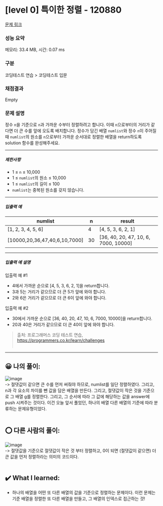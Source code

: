 # [level 0] 특이한 정렬 - 120880 

[문제 링크](https://school.programmers.co.kr/learn/courses/30/lessons/120880?language=javascript) 

### 성능 요약

메모리: 33.4 MB, 시간: 0.07 ms

### 구분

코딩테스트 연습 > 코딩테스트 입문

### 채점결과

Empty

### 문제 설명

<p>정수 <code>n</code>을 기준으로 <code>n</code>과 가까운 수부터 정렬하려고 합니다. 이때 <code>n</code>으로부터의 거리가 같다면 더 큰 수를 앞에 오도록 배치합니다. 정수가 담긴 배열 <code>numlist</code>와 정수 <code>n</code>이 주어질 때 <code>numlist</code>의 원소를 <code>n</code>으로부터 가까운 순서대로 정렬한 배열을 return하도록 solution 함수를 완성해주세요.</p>

<hr>

<h5>제한사항</h5>

<ul>
<li>1 ≤ <code>n</code> ≤ 10,000</li>
<li>1 ≤ <code>numlist</code>의 원소 ≤ 10,000</li>
<li>1 ≤ <code>numlist</code>의 길이 ≤ 100</li>
<li><code>numlist</code>는 중복된 원소를 갖지 않습니다.</li>
</ul>

<hr>

<h5>입출력 예</h5>
<table class="table">
        <thead><tr>
<th>numlist</th>
<th>n</th>
<th>result</th>
</tr>
</thead>
        <tbody><tr>
<td>[1, 2, 3, 4, 5, 6]</td>
<td>4</td>
<td>[4, 5, 3, 6, 2, 1]</td>
</tr>
<tr>
<td>[10000,20,36,47,40,6,10,7000]</td>
<td>30</td>
<td>[36, 40, 20, 47, 10, 6, 7000, 10000]</td>
</tr>
</tbody>
      </table>
<hr>

<h5>입출력 예 설명</h5>

<p>입출력 예 #1</p>

<ul>
<li>4에서 가까운 순으로 [4, 5, 3, 6, 2, 1]을 return합니다.</li>
<li>3과 5는 거리가 같으므로 더 큰 5가 앞에 와야 합니다.</li>
<li>2와 6은 거리가 같으므로 더 큰 6이 앞에 와야 합니다.</li>
</ul>

<p>입출력 예 #2</p>

<ul>
<li>30에서 가까운 순으로 [36, 40, 20, 47, 10, 6, 7000, 10000]을 return합니다.</li>
<li>20과 40은 거리가 같으므로 더 큰 40이 앞에 와야 합니다.</li>
</ul>


> 출처: 프로그래머스 코딩 테스트 연습, https://programmers.co.kr/learn/challenges <br><br>

<hr>

## 😀 나의 풀이: <br>
![image](https://github.com/An-jisu/Algorithm/assets/70849122/641a90e4-d244-43d1-bb18-5e2a0be00f88) <br>
-> 절댓값이 같으면 큰 수를 먼저 써줘야 하므로, numlist를 일단 정렬하였다. 그리고, n과 각 요소의 차이를 뺀 값을 담은 배열을 만든다. 그리고, 절댓값이 작은 것을 기준으로 그 배열 g를 정렬한다. 그리고, 그 순서에 따라 그 값에 해당하는 값을 answer에 push 시켜주는 것이다. 이건 오늘 앞서 풀었던, 하나의 배열 다른 배열의 기준에 따라 분류하는 문제유형이었다. <br><br>

## ⭕ 다른 사람의 풀이: <br>
![image](https://github.com/An-jisu/Algorithm/assets/70849122/12b34492-50e0-4711-94aa-abdd30d12136) <br>
-> 절댓값을 기준으로 절댓값이 작은 것 부터 정렬하고, 0이 되면 (절댓값이 같으면) 더 큰 값을 먼저 정렬하라는 의미의 코드이다. <br><br>

## ✔️ What I learned: <br>  
- 하나의 배열을 어떤 또 다른 배열의 값을 기준으로 정렬하는 문제이다. 이런 문제는 기준 배열을 정렬한 또 다른 배열을 만들고, 그 배열의 인덱스로 접근하는 것!<br>
